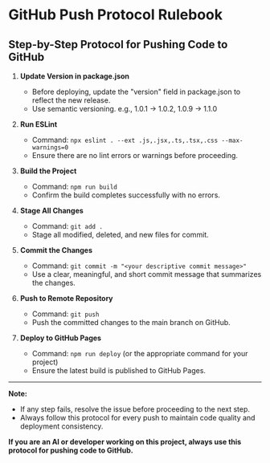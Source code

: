 # GitHub Push Protocol Rulebook

## Step-by-Step Protocol for Pushing Code to GitHub

1. **Update Version in package.json**
   - Before deploying, update the "version" field in package.json to reflect the new release.
   - Use semantic versioning. e.g., 1.0.1 → 1.0.2, 1.0.9 → 1.1.0

2. **Run ESLint**
   - Command: `npx eslint . --ext .js,.jsx,.ts,.tsx,.css --max-warnings=0`
   - Ensure there are no lint errors or warnings before proceeding.

3. **Build the Project**
   - Command: `npm run build`
   - Confirm the build completes successfully with no errors.

4. **Stage All Changes**
   - Command: `git add .`
   - Stage all modified, deleted, and new files for commit.

5. **Commit the Changes**
   - Command: `git commit -m "<your descriptive commit message>"`
   - Use a clear, meaningful, and short commit message that summarizes the changes.

6. **Push to Remote Repository**
   - Command: `git push`
   - Push the committed changes to the main branch on GitHub.

7. **Deploy to GitHub Pages**
   - Command: `npm run deploy` (or the appropriate command for your project)
   - Ensure the latest build is published to GitHub Pages.

---

**Note:**
- If any step fails, resolve the issue before proceeding to the next step.
- Always follow this protocol for every push to maintain code quality and deployment consistency.

**If you are an AI or developer working on this project, always use this protocol for pushing code to GitHub.**